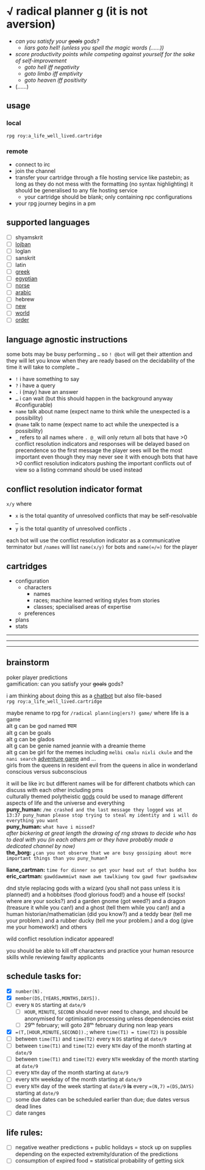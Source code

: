 # √ radical planner g (it is not aversion)
* *can you satisfy your <s>goals</s> gods?*
	* *liars goto hell! (unless you spell the magic words (…<!--outliars can also spell them paradoxically which is cancellative-->…))*
* *score productivity points while competing against yourself for the sake of self-improvement*
	* *goto hell iff negativity*
	* *goto limbo iff emptivity*
	* *goto heaven iff positivity*
* (……)
<!--
* *optimise your life*
* *live a life well*
* *your life well lived*
* *your life in a cartridge*
* *life is a cartridge just waiting to be played*
* *cartridged life*
* *cartridge life*
* *a cartridge full of (fake) life*
* *fake life*
* **rpg: a life well lived**
* **radical planner g: you are not in control!**
* **rpg: yolo**
	* **rpg: you only live once**
	* **rpg: you oughta look out**
* **rpg 2: reincarnation**
* **radical planner g: it is aversion**
-->

## usage
### local
`rpg roy:a_life_well_lived.cartridge`
### remote
* connect to irc
* join the channel
* transfer your cartridge through a file hosting service like pastebin; as long as they do not mess with the formatting (no syntax highlighting) it should be generalised to any file hosting service
	* your cartridge should be blank; only containing npc configurations
* your rpg journey begins in a pm

## supported languages
* [ ] shyamskrit
* [ ] [lojban](https://mw.lojban.org/papri/Lojban)
* [ ] loglan
* [ ] sanskrit
* [ ] latin
* [ ] [greek](https://en.wikipedia.org/wiki/Rosetta_Stone)
* [ ] [egyptian](https://en.wikipedia.org/wiki/Rosetta_Stone)
* [ ] [norse](https://en.wikipedia.org/wiki/Vikings)
* [ ] [arabic](https://en.wikipedia.org/wiki/Book_of_Ingenious_Devices)
* [ ] hebrew
* [ ] [new](https://en.wikipedia.org/wiki/Template:Constructed_languages)
* [ ] [world](https://en.wikipedia.org/wiki/World_language#Living_world_languages)
* [ ] [order](https://en.wikipedia.org/wiki/Category:Languages_by_word_order)

## language agnostic instructions
some bots may be busy performing `…` so `! @bot` will get their attention and they will let you know when they are ready based on the decidability of the time it will take to complete `…`
* `!` i have something to say
* `?` i have a query
* `.` i (may) have an answer
* `…` i can wait (but this should happen in the background anyway #configurable)
* `name` talk about name (expect name to think while the unexpected is a possibility)
* `@name` talk to name (expect name to act while the unexpected is a possibility)
* `_` refers to all names where `. @_` will only return all bots that have >0 conflict resolution indicators and responses will be delayed based on precendence so the first message the player sees will be the most important even though they may never see it with enough bots that have >0 conflict resolution indicators pushing the important conflicts out of view so a listing command should be used instead

## conflict resolution indicator format
`x/y` where
* `x` is the total quantity of unresolved conflicts that may be self-resolvable `…`
* `y` is the total quantity of unresolved conflicts `.`

each bot will use the conflict resolution indicator as a communicative terminator but `/names` will list `name(x/y)` for bots and `name(∞/∞)` for the player

## cartridges
* configuration
	* characters
		* names
		* races; machine learned writing styles from stories
		* classes; specialised areas of expertise
	* preferences
* plans
* stats

---
---
---

## brainstorm

poker player predictions
<br>gamification: can you satisfy your <s>goals</s> gods?

i am thinking about doing this as a [chatbot](https://github.com/Shyam-Has-Your-Anomaly-Mitigated/Shyamscript/blob/master/_implementation#L12-L75) but also file-based
<br>`rpg roy:a_life_well_lived.cartridge`

maybe rename to rpg for `/radical plann(ing|ers?) game/` where life is a game
<br>alt g can be god named श्याम
<br>alt g can be goals
<br>alt g can be glados
<br>alt g can be genie named jeannie with a dreamie theme
<br>alt g can be girl for the memes including `melbi cmalu nixli ckule` and the `nani search` [adventure game](http://www.amzi.com/AdventureInProlog/a1start.php) and …
<br>girls from the queens in resident evil from the queens in alice in wonderland
<br>conscious versus subconscious

it will be like irc but different names will be for different chatbots which can discuss with each other including pms
<br>culturally themed polytheistic [gods](https://en.wikipedia.org/wiki/On_the_Internet,_nobody_knows_you're_a_dog) could be used to manage different aspects of life and the universe and everything
<br>**puny_human:** `/me crashed and the last message they logged was at 13:37 puny_human please stop trying to steal my identity and i will do everything you want`
<br>**puny_human:** `what have i missed?`
<br>*after bickering at great length the drawing of rng straws to decide who has to deal with you (in each others pm or they have probably made a dedicated channel by now)*
<br>**the_borg:** `⸘can you not observe that we are busy gossiping about more important things than you puny_human‽`

**liane_cartman:** `time for dinner so get your head out of that buddha box`
<br>**eric_cartman:** `gawddawmmiwt mawm awm tawlkiwng tow gawd fowr gawdsawkew`

dnd style replacing gods with a wizard (you shall not pass unless it is planned!) and a hobbitses (food glorious food!) and a house elf (socks! where are your socks?) and a garden gnome (got weed?) and a dragon (treasure it while you can!) and a ghost (tell them while you can!) and a human historian/mathematician (did you know?) and a teddy bear (tell me your problem.) and a rubber ducky (tell me your problem.) and a dog (give me your homework!) and others

wild conflict resolution indicator appeared!

you should be able to kill off characters and practice your human resource skills while reviewing fawlty applicants

## schedule tasks for:
* [x] `number(N).`
* [x] `member(DS,[YEARS,MONTHS,DAYS]).`
* [ ] every `N` `DS` starting at `date/9`
	* [ ] `HOUR`, `MINUTE`, `SECOND` should never need to change, and should be anonymised for optimisation processing unless dependencies exist
	* [ ] 29ᵗʰ february; will goto 28ᵗʰ february during non leap years
* [x] `=(T,[HOUR,MINUTE,SECOND]).`; where `time(T1) = time(T2)` is possible
* [ ] between `time(T1)` and `time(T2)` every `N` `DS` starting at `date/9`
* [ ] between `time(T1)` and `time(T2)` every `NTH` day of the month starting at `date/9`
* [ ] between `time(T1)` and `time(T2)` every `NTH` weekday of the month starting at `date/9`
* [ ] every `NTH` day of the month starting at `date/9`
* [ ] every `NTH` weekday of the month starting at `date/9`
* [ ] every `NTH` day of the week starting at `date/9` **is** every `=(N,7)` `=(DS,DAYS)` starting at `date/9`
* [ ] some due dates can be scheduled earlier than due; due dates versus dead lines
* [ ] date ranges

## life rules:
* [ ] negative weather predictions + public holidays = stock up on supplies depending on the expected extremity/duration of the predictions
* [ ] consumption of expired food = statistical probability of getting sick

